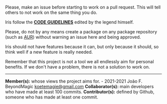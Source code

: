 Please, make an issue before starting to work on a pull request. This will tell others to not work on the same thing you do.

Iris follow the [**CODE GUIDELINES**](https://github.com/isocpp/CppCoreGuidelines) edited by the legend himself.

Please, do not by any means create a package on any package repository (such as [AUR](https://aur.archlinux.org)) without warning an issue here and being approved.

Iris should not have features because it can, but only because it should, so think well if a new feature is really needed.

Remember that this project is not a tool we all endlessly aim for personal benefits. If we don't have a problem, there is not a solution to work on.

---

**Member(s):** whose views the project aims for. - 2021-2021 João F. BeyondMagic <koetemagie@gmail.com>
**Collaborator(s):** main developers who have made at least 100 commits.
**Contributor(s):** defined by Github, someone who has made at least one commit.
